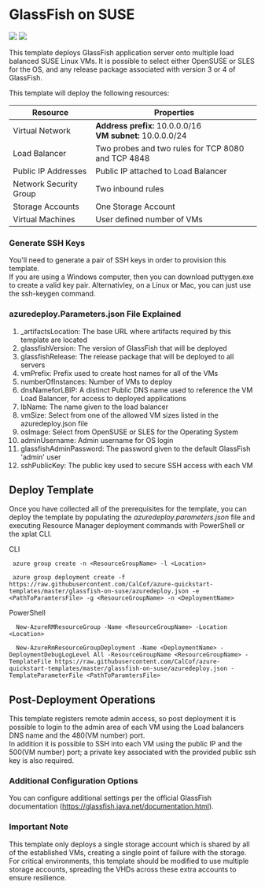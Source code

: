 # GlassFish on SUSE

<a href="https://portal.azure.com/#create/Microsoft.Template/uri/https://raw.githubusercontent.com/CalCof/azure-quickstart-templates/master/glassfish-on-suse/azuredeploy.json" target="_blank"><img src="http://azuredeploy.net/deploybutton.png"/></a>
<a href="http://armviz.io/#/?load=https://raw.githubusercontent.com/CalCof/azure-quickstart-templates/master/glassfish-on-suse/azuredeploy.json" target="_blank">
    <img src="http://armviz.io/visualizebutton.png"/>
</a>

This template deploys GlassFish application server onto multiple load balanced SUSE Linux VMs. It is possible to select either OpenSUSE or SLES for the OS, and any release package associated with version 3 or 4 of GlassFish.

This template will deploy the following resources:

|Resource           |Properties                                                                                                                          |
|-------------------|------------------------------------------------------------------------------------------------------------------------------------|
|Virtual Network    |**Address prefix:** 10.0.0.0/16<br />**VM subnet:** 10.0.0.0/24                              |
|Load Balancer      |Two probes and two rules for TCP 8080 and TCP 4848                                                                                       |
|Public IP Addresses|Public IP attached to Load Balancer                                                |
|Network Security Group|Two inbound rules                                                |
|Storage Accounts   |One Storage Account                                                                                                                  |
|Virtual Machines   |User defined number of VMs|

### Generate SSH Keys

You'll need to generate a pair of SSH keys in order to provision this template.<br/>
If you are using a Windows computer, then you can download puttygen.exe to create a valid key pair. Alternativley, on a Linux or Mac, you can just use the ssh-keygen command.

### azuredeploy.Parameters.json File Explained

1.  _artifactsLocation: The base URL where artifacts required by this template are located
2.  glassfishVersion: The version of GlassFish that will be deployed
3.  glassfishRelease: The release package that will be deployed to all servers
4.  vmPrefix: Prefix used to create host names for all of the VMs
5.  numberOfInstances: Number of VMs to deploy
6.  dnsNameforLBIP: A distinct Public DNS name used to reference the VM Load Balancer, for access to deployed applications
7. lbName: The name given to the load balancer 
8. vmSize:  Select from one of the allowed VM sizes listed in the azuredeploy.json file
9. osImage: Select from OpenSUSE or SLES for the Operating System
10. adminUsername: Admin username for OS login
11. glassfishAdminPassword: The password given to the default GlassFish 'admin' user
12. sshPublicKey: The public key used to secure SSH access with each VM 


## Deploy Template

Once you have collected all of the prerequisites for the template, you can deploy the template by populating the *azuredeploy.parameters.json* file and executing Resource Manager deployment commands with PowerShell or the xplat CLI.

CLI
  ```
   azure group create -n <ResourceGroupName> -l <Location>

   azure group deployment create -f https://raw.githubusercontent.com/CalCof/azure-quickstart-templates/master/glassfish-on-suse/azuredeploy.json -e <PathToParamtersFile> -g <ResourceGroupName> -n <DeploymentName>
  ```
  
PowerShell
  ```
    New-AzureRMResourceGroup -Name <ResourceGroupName> -Location <Location>

    New-AzureRmResourceGroupDeployment -Name <DeploymentName> -DeploymentDebugLogLevel All -ResourceGroupName <ResourceGroupName> - TemplateFile https://raw.githubusercontent.com/CalCof/azure-quickstart-templates/master/glassfish-on-suse/azuredeploy.json -TemplateParameterFile <PathToParamtersFile>
  ```

## Post-Deployment Operations

This template registers remote admin access, so post deployment it is possible to login to the admin area of each VM using the Load balancers DNS name and the 480(VM number) port.<br />
In addition it is possible to SSH into each VM using the public IP and the 500(VM number) port; a private key associated with the provided public ssh key is also required.

### Additional Configuration Options
 
You can configure additional settings per the official GlassFish documentation (https://glassfish.java.net/documentation.html).

### Important Note
 
This template only deploys a single storage account which is shared by all of the established VMs, creating a single point of failure with the storage. For critical environments, this template should be modified to use multiple storage accounts, spreading the VHDs across these extra accounts to ensure resilience. 
